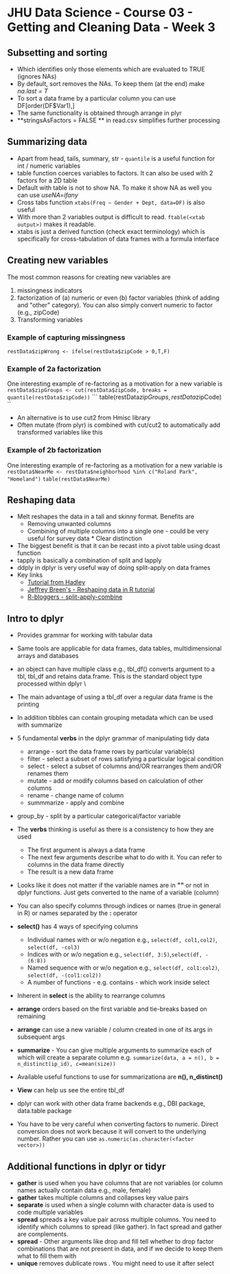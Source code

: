 # JHU Data Science - Course 03 - Getting and Cleaning Data - Week 3

## Subsetting and sorting  
* Which identifies only those elements which are evaluated to TRUE (ignores NAs)
* By default, sort removes the NAs. To keep them (at the end) make _na.last = T_
* To sort a data frame by a particular column you can use DF[order(DF$Var1),] 
* The same functionality is obtained through arrange in plyr
* **stringsAsFactors = FALSE ** in read.csv simplifies further processing

## Summarizing data 
* Apart from head, tails, summary, str - ```quantile``` is a useful function for int / numeric variables 
* table function coerces variables to factors. It can also be used with 2 factors for a 2D table 
* Default with table is not to show NA. To make it show NA as well you can use _useNA=ifany_
* Cross tabs function ```xtabs(Freq ~ Gender + Dept, data=DF)``` is also useful
* With more than 2 variables output is difficult to read. ```ftable(<xtab output>)``` makes it readable.
* xtabs is just a derived function (check exact terminology) which is specifically for cross-tabulation of data frames with a formula interface 

## Creating new variables 
The most common reasons for creating new variables are 
1. missingness indicators 
2. factorization of (a) numeric or even (b) factor variables (think of adding and "other" category). You can also simply convert numeric to factor (e.g., zipCode)
3. Transforming variables

### Example of capturing missingness 
``` restData$zipWrong <- ifelse(restData$zipCode > 0,T,F) ``` 

### Example of 2a factorization
One interesting example of re-factoring as a motivation for a new variable is 
``` restData$zipGroups <- cut(restData$zipCode, breaks = quantile(restData$zipCode)) ```
``` table(restData$zipGroups, restData$zipCode) ``
* An alternative is to use cut2 from Hmisc library
* Often mutate (from plyr) is combined with cut/cut2 to automatically add transformed variables like this


### Example of 2b factorization
One interesting example of re-factoring as a motivation for a new variable is 
``` restData$NearMe <- restData$neighborhood %in% c("Roland Park", "Homeland") ```
``` table(restData$NearMe) ```

## Reshaping data  
* Melt reshapes the data in a tall and skinny format. Benefits are 
    * Removing unwanted columns 
    * Combining of multiple columns into a single one - could be very useful for survey data     * Clear distinction
* The biggest benefit is that it can be recast into a pivot table using dcast function 
* tapply is basically a combination of split and lapply 
* ddply in dplyr is very useful way of doing split-apply on data frames 
* Key links 
    * [Tutorial from Hadley](http://plyr.had.co.nz/09-user/)
    * [Jeffrey Breen's - Reshaping data in R tutorial](https://www.slideshare.net/jeffreybreen/reshaping-data-in-r)
    * [R-bloggers - split-apply-combine](https://www.r-bloggers.com/a-quick-primer-on-split-apply-combine-problems/)
    
## Intro to dplyr
* Provides grammar for working with tabular data 
* Same tools are applicable for data frames, data tables, multidimensional arrays and databases
* an object can have multiple class e.g., tbl_df() converts argument to a tbl, tbl_df and retains data.frame. This is the standard object type processed within dplyr \
* The main advantage of using a tbl_df over a regular data frame is the printing
* In addition tibbles can contain grouping metadata which can be used with summarize 

* 5 fundamental **verbs** in the dplyr grammar of manipulating tidy data 
    * arrange - sort the data frame rows by particular variable(s)
    * filter - select a subset of rows satisfying a particular logical condition
    * select - select a subset of columns and/OR rearranges them and/OR renames them
    * mutate - add or modify columns based on calculation of other columns 
    * rename - change name of column
    * summmarize - apply and combine 
* group_by - split by a particular categorical/factor variable
* The **verbs** thinking is useful as there is a consistency to how they are used
    * The first argument is always a data frame 
    * The next few arguments describe what to do with it. You can refer to columns in the data frame directly
    * The result is a new data frame
* Looks like it does not matter if the variable names are in **\"\"** or not in dplyr functions. Just gets converted to the name of a variable (column) 
* You can also specify columns through indices or names (true in general in R) or names separated by the **\:** operator

* **select()** has 4 ways of specifying columns 
    * Individual names with or w/o negation e.g., ```select(df, col1,col2)```, ```select(df, -col3)```
    * Indices with or w/o negation e.g., ```select(df, 3:5)```,```select(df, -(6:8))``` 
    * Named sequence with or w/o negation e.g., ```select(df, col1:col2)```, ```select(df, -(col1:col2))```
    * A number of functions - e.g. contains - which work inside select  
* Inherent in **select** is the ability to rearrange columns

* **arrange** orders based on the first variable and tie-breaks based on remaining 
* **arrange** can use a new variable / column created in one of its args in subsequent args

* **summarize** - You can give multiple arguments to summarize each of which will create a separate column e.g. ```summarize(data, a = n(), b = n_distinct(ip_id), c=mean(size))```
* Available useful functions to use for summarizationa are **n(), n_distinct()** 

* **View** can help us see the entire tbl_df

* dplyr can work with other data frame backends e.g., DBI package, data.table package 
* You have to be very careful when converting factors to numeric. Direct conversion does not work because it will convert to the underlying number. Rather you can use ```as.numeric(as.character(<factor vector>))```

## Additional functions in dplyr or tidyr
* **gather** is used when you have columns that are not variables (or column names actually contain data e.g., male, female)
* **gather** takes multiple columns and collapses key value pairs 
* **separate** is used when a single column with character data is used to code multiple variables 
* **spread** spreads a key value pair across multiple columns. You need to identify which columns to spread (like gather). In fact spread and gather are complements.
* **spread** - Other arguments like drop and fill tell whether to drop factor combinations that are not present in data, and if we decide to keep them what to fill them with
* **unique** removes dublicate rows . You might need to use it after select 
